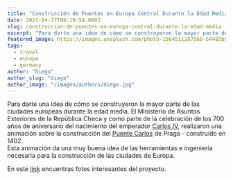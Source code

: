 ```yaml
---
title: "Construcción de Puentes en Europa Central Durante la Edad Media"
date: 2021-04-27T06:19:54.000Z
slug: construccion-de-puentes-en-europa-central-durante-la-edad-media
excerpt: "Para darte una idea de cómo se construyeron la mayor parte de las ciudades europeas durante la edad media. El Ministerio de Asuntos Exteriores de la República C..."
featured_image: https://images.unsplash.com/photo-1564511287568-54483b52a35e?crop=entropy&cs=tinysrgb&fit=max&fm=jpg&ixid=MnwxMTc3M3wwfDF8c2VhcmNofDZ8fENoYXJsZXMlMjBCcmlkZ2V8ZW58MHx8fHwxNjE5NTAyMDc1&ixlib=rb-1.2.1&q=80&w=2000
tags:
  - travel
  - europe
  - germany
author: "Diego"
author_slug: "diego"
author_image: "/images/authors/diego.jpg"
---
```


Para darte una idea de cómo se construyeron la mayor parte de las ciudades europeas durante la edad media. El Ministerio de Asuntos Exteriores de la República Checa y como parte de la celebración de los 700 años de aniversario del nacimiento del emperador [Carlos IV](https://es.wikipedia.org/wiki/Carlos_IV_de_Luxemburgo), realizaron una animación sobre la construcción del [Puente Carlos](https://es.wikipedia.org/wiki/Puente_Carlos) de Praga - construido en 1402.  
Esta animación da una muy buena idea de las herramientas e ingeniería necesaria para la construcción de las ciudades de Europa.

En este [link](http://praha-archeologicka.cz/p/212) encuentras fotos interesantes del proyecto.